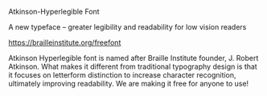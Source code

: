 Atkinson-Hyperlegible Font

A new typeface – greater legibility and readability for low vision readers

https://brailleinstitute.org/freefont

Atkinson Hyperlegible font is named after Braille Institute founder, J. Robert Atkinson.  What makes it different from traditional typography design is that it focuses on letterform distinction to increase character recognition, ultimately improving readability.  We are making it free for anyone to use!